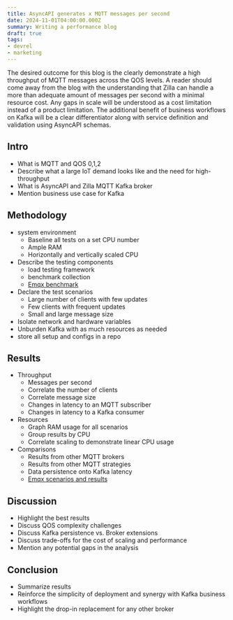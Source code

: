 ```yaml
---
title: AsyncAPI generates x MQTT messages per second
date: 2024-11-01T04:00:00.000Z
summary: Writing a performance blog
draft: true
tags:
- devrel
- marketing
---
```


The desired outcome for this blog is the clearly demonstrate a high throughput of MQTT messages across the QOS levels. A reader should come away from the blog with the understanding that Zilla can handle a more than adequate amount of messages per second with a minimal resource cost. Any gaps in scale will be understood as a cost limitation instead of a product limitation. The additional benefit of business workflows on Kafka will be a clear differentiator along with service definition and validation using AsyncAPI schemas.

## Intro

- What is MQTT and QOS 0,1,2  
- Describe what a large IoT demand looks like and the need for high-throughput  
- What is AsyncAPI and Zilla MQTT Kafka broker  
- Mention business use case for Kafka

## Methodology

- system environment  
  - Baseline all tests on a set CPU number  
  - Ample RAM  
  - Horizontally and vertically scaled CPU  
- Describe the testing components  
  - load testing framework  
  - benchmark collection  
  - [Emqx benchmark](https://docs.emqx.com/en/emqx/latest/performance/benchmark-emqtt-bench.html)  
- Declare the test scenarios  
  - Large number of clients with few updates  
  - Few clients with frequent updates  
  - Small and large message size  
- Isolate network and hardware variables  
- Unburden Kafka with as much resources as needed  
- store all setup and configs in a repo

## Results

- Throughput  
  - Messages per second  
  - Correlate the number of clients  
  - Correlate message size  
  - Changes in latency to an MQTT subscriber  
  - Changes in latency to a Kafka consumer  
- Resources  
  - Graph RAM usage for all scenarios  
  - Group results by CPU  
  - Correlate scaling to demonstrate linear CPU usage  
- Comparisons  
  - Results from other MQTT brokers  
  - Results from other MQTT strategies  
  - Data persistence onto Kafka latency  
  - [Emqx scenarios and results](https://docs.emqx.com/en/emqx/latest/performance/performance-reference.html#test-scenarios-and-results)

## Discussion

- Highlight the best results  
- Discuss QOS complexity challenges  
- Discuss Kafka persistence vs. Broker extensions  
- Discuss trade-offs for the cost of scaling and performance  
- Mention any potential gaps in the analysis

## Conclusion

- Summarize results  
- Reinforce the simplicity of deployment and synergy with Kafka business workflows  
- Highlight the drop-in replacement for any other broker

